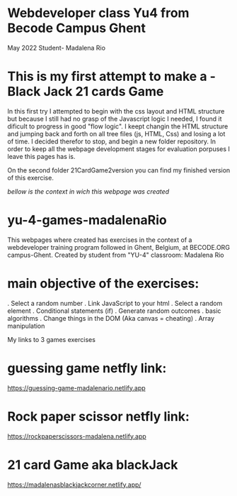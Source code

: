 # Webdeveloper class Yu4 from Becode Campus Ghent
May 2022
Student- Madalena Rio

# This is my first attempt to make a - Black Jack 21 cards Game 

In this first try I attempted to begin with the css layout and HTML structure but because I still had no grasp of the Javascript logic I needed, I found it dificult to progress in good "flow logic". I keept changin the HTML structure and jumping back and forth on all tree files (js, HTML, Css) and losing a lot of time.
I decided therefor to stop, and begin a new folder repository.
In order to keep all the webpage development stages for evaluation porpuses I leave this pages has is.

On the second folder 21CardGame2version you can find my finished version of this exercise.

*bellow is the context in wich this webpage was created*

# yu-4-games-madalenaRio
This webpages where created has exercises in the context of a webdeveloper training program followed in Ghent, Belgium, at BECODE.ORG campus-Ghent.
Created by student from "YU-4" classroom: Madalena Rio

# main objective of the exercises:
. Select a random number
. Link JavaScript to your html
. Select a random element
. Conditional statements (if)
. Generate random outcomes
. basic algorithms
. Change things in the DOM (Aka canvas = cheating)
. Array manipulation


My links to 3 games exercises

# guessing game netfly link:
https://guessing-game-madalenario.netlify.app

# Rock paper scissor netfly link:
https://rockpaperscissors-madalena.netlify.app

# 21 card Game aka blackJack
https://madalenasblackjackcorner.netlify.app/